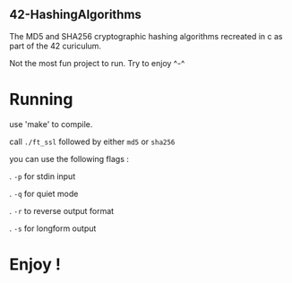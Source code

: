 ## 42-HashingAlgorithms

The MD5 and SHA256 cryptographic hashing algorithms recreated in c as part of the 42 curiculum.

Not the most fun project to run. Try to enjoy ^-^

# Running

use 'make' to compile. 

call `./ft_ssl` followed by either `md5` or `sha256`

you can use the following flags :

. `-p` for stdin input

. `-q` for quiet mode

. `-r` to reverse output format

. `-s` for longform output

# Enjoy !

